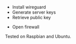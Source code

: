 * Install wireguard
* Generate server keys
* Retrieve public key
+ Open firewall

Tested on Raspbian and Ubuntu.

